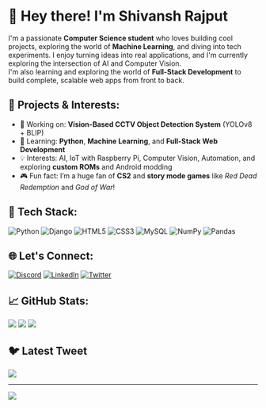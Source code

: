 # 👋 Hey there! I'm Shivansh Rajput

I'm a passionate **Computer Science student** who loves building cool projects, exploring the world of **Machine Learning**, and diving into tech experiments. I enjoy turning ideas into real applications, and I'm currently exploring the intersection of AI and Computer Vision.  
I'm also learning and exploring the world of **Full-Stack Development** to build complete, scalable web apps from front to back.

## 🔭 Projects & Interests:
- 🚧 Working on: **Vision-Based CCTV Object Detection System** (YOLOv8 + BLIP)
- 🧠 Learning: **Python**, **Machine Learning**, and **Full-Stack Web Development**
- 💡 Interests: AI, IoT with Raspberry Pi, Computer Vision, Automation, and exploring **custom ROMs** and Android modding
- 🎮 Fun fact: I’m a huge fan of **CS2** and **story mode games** like *Red Dead Redemption* and *God of War*!

## 🧰 Tech Stack:
![Python](https://img.shields.io/badge/python-3670A0?style=for-the-badge&logo=python&logoColor=ffdd54)
![Django](https://img.shields.io/badge/django-%23092E20.svg?style=for-the-badge&logo=django&logoColor=white)
![HTML5](https://img.shields.io/badge/html5-%23E34F26.svg?style=for-the-badge&logo=html5&logoColor=white)
![CSS3](https://img.shields.io/badge/css3-%231572B6.svg?style=for-the-badge&logo=css3&logoColor=white)
![MySQL](https://img.shields.io/badge/mysql-%2300f.svg?style=for-the-badge&logo=mysql&logoColor=white)
![NumPy](https://img.shields.io/badge/numpy-%23013243.svg?style=for-the-badge&logo=numpy&logoColor=white)
![Pandas](https://img.shields.io/badge/pandas-%23150458.svg?style=for-the-badge&logo=pandas&logoColor=white)

## 🌐 Let's Connect:
[![Discord](https://img.shields.io/badge/Discord-%237289DA.svg?logo=discord&logoColor=white)](https://discord.gg/ZYG92Wa)
[![LinkedIn](https://img.shields.io/badge/LinkedIn-%230077B5.svg?logo=linkedin&logoColor=white)](https://www.linkedin.com/in/shivansh-rajput-781373117/)
[![Twitter](https://img.shields.io/badge/Twitter-%231DA1F2.svg?logo=Twitter&logoColor=white)](https://twitter.com/RaptorShivansh)

## 📈 GitHub Stats:
![](https://github-readme-stats.vercel.app/api?username=RAPTOR-sr&theme=dark&hide_border=false&include_all_commits=true&count_private=true)
![](https://github-readme-streak-stats.herokuapp.com/?user=RAPTOR-sr&theme=dark&hide_border=false)
![](https://github-readme-stats.vercel.app/api/top-langs/?username=RAPTOR-sr&theme=dark&hide_border=false&layout=compact)

## 🐦 Latest Tweet
[![](https://gtce.itsvg.in/api?username=@RaptorShivansh)](https://github.com/VishwaGauravIn/github-twitter-card-embed)

---

[![](https://visitcount.itsvg.in/api?id=RAPTOR-sr&icon=0&color=0)](https://visitcount.itsvg.in)
